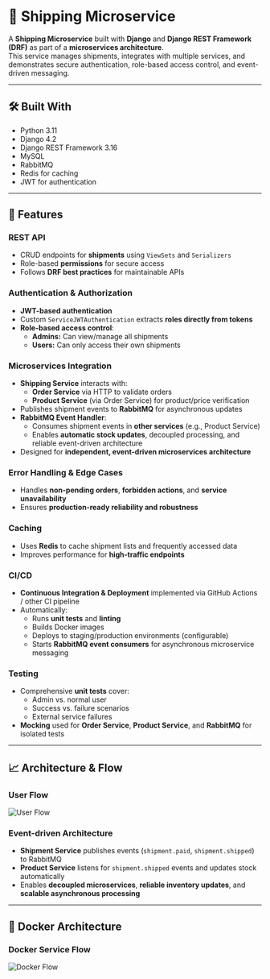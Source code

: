 # 🚚 Shipping Microservice

A **Shipping Microservice** built with **Django** and **Django REST Framework (DRF)** as part of a **microservices architecture**.  
This service manages shipments, integrates with multiple services, and demonstrates secure authentication, role-based access control, and event-driven messaging.

---

## 🛠 Built With

- Python 3.11
- Django 4.2
- Django REST Framework 3.16
- MySQL
- RabbitMQ
- Redis for caching
- JWT for authentication

---

## 🚀 Features

### REST API

- CRUD endpoints for **shipments** using `ViewSets` and `Serializers`
- Role-based **permissions** for secure access
- Follows **DRF best practices** for maintainable APIs

### Authentication & Authorization

- **JWT-based authentication**
- Custom `ServiceJWTAuthentication` extracts **roles directly from tokens**
- **Role-based access control**:
  - **Admins:** Can view/manage all shipments
  - **Users:** Can only access their own shipments

### Microservices Integration

- **Shipping Service** interacts with:
  - **Order Service** via HTTP to validate orders
  - **Product Service** (via Order Service) for product/price verification
- Publishes shipment events to **RabbitMQ** for asynchronous updates
- **RabbitMQ Event Handler**:
  - Consumes shipment events in **other services** (e.g., Product Service)
  - Enables **automatic stock updates**, decoupled processing, and reliable event-driven architecture
- Designed for **independent, event-driven microservices architecture**

### Error Handling & Edge Cases

- Handles **non-pending orders**, **forbidden actions**, and **service unavailability**
- Ensures **production-ready reliability and robustness**

### Caching

- Uses **Redis** to cache shipment lists and frequently accessed data
- Improves performance for **high-traffic endpoints**

### CI/CD

- **Continuous Integration & Deployment** implemented via GitHub Actions / other CI pipeline
- Automatically:
  - Runs **unit tests** and **linting**
  - Builds Docker images
  - Deploys to staging/production environments (configurable)
  - Starts **RabbitMQ event consumers** for asynchronous microservice messaging

### Testing

- Comprehensive **unit tests** cover:
  - Admin vs. normal user
  - Success vs. failure scenarios
  - External service failures
- **Mocking** used for **Order Service**, **Product Service**, and **RabbitMQ** for isolated tests

---

## 📈 Architecture & Flow

### User Flow

![User Flow](https://github.com/user-attachments/assets/5f01c270-0215-4a30-820a-116e597ee408)

### Event-driven Architecture

- **Shipment Service** publishes events (`shipment.paid`, `shipment.shipped`) to RabbitMQ  
- **Product Service** listens for `shipment.shipped` events and updates stock automatically  
- Enables **decoupled microservices**, **reliable inventory updates**, and **scalable asynchronous processing**  

---

## 🐳 Docker Architecture

### Docker Service Flow

![Docker Flow](https://github.com/user-attachments/assets/2142295c-c698-44a9-a4af-97ce29084b17)
